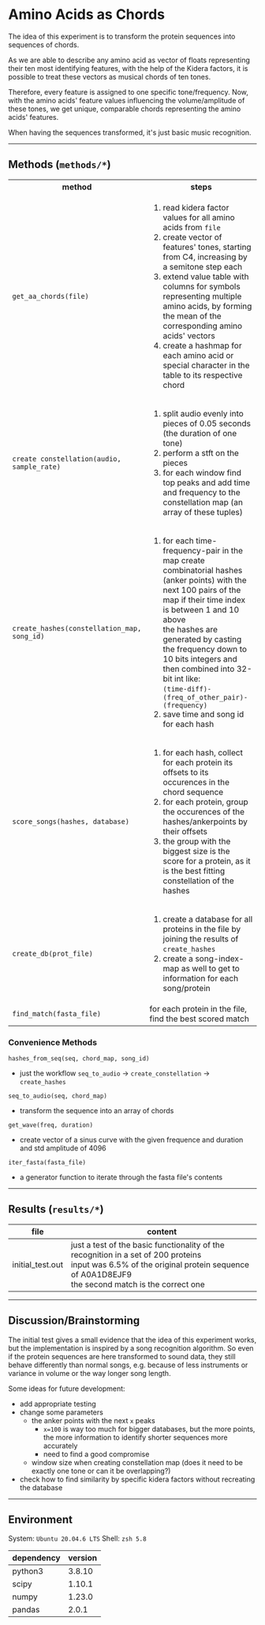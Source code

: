 # Amino Acids as Chords

The idea of this experiment is to transform the protein sequences into sequences of chords.

As we are able to describe any amino acid as vector of floats representing their ten most identifying features,
with the help of the Kidera factors, it is possible to treat these vectors as musical chords of ten tones.

Therefore, every feature is assigned to one specific tone/frequency.
Now, with the amino acids' feature values influencing the volume/amplitude of these tones,
we get unique, comparable chords representing the amino acids' features.

When having the sequences transformed, it's just basic music recognition.

---
## Methods (`methods/*`)
<table>
    <th>method</th><th>steps</th>
    <tr>
        <td><code>get_aa_chords(file)</code></td>
        <td>
            <ol>
                <li>read kidera factor values for all amino acids from <code>file</code></li>
                <li>create vector of features' tones, starting from C4, increasing by a semitone step each</li>
                <li>extend value table with columns for symbols representing multiple amino acids, by forming the mean of the corresponding amino acids' vectors</li>
                <li>create a hashmap for each amino acid or special character in the table to its respective chord</li>
            </ol>
        </td>
    </tr>
    <tr>
        <td><code>create constellation(audio, sample_rate)</code></td>
        <td>
            <ol>
                <li>split audio evenly into pieces of 0.05 seconds (the duration of one tone)</li>
                <li>perform a stft on the pieces</li>
                <li>for each window find top peaks and add time and frequency to the constellation map (an array of these tuples)</li>
            </ol>
        </td>
    </tr>
    <tr>
        <td><code>create_hashes(constellation_map, song_id)</code></td>
        <td>
            <ol>
                <li>
                    for each time-frequency-pair in the map create combinatorial hashes (anker points) with the next 100 pairs of the map if their time index is between 1 and 10 above<br>
                    the hashes are generated by casting the frequency down to 10 bits integers and then combined into 32-bit int like: <br><code>(time-diff)-(freq_of_other_pair)-(frequency)</code>
                </li>
                <li>save time and song id for each hash</li>
            </ol>
        </td>
    </tr>
    <tr>
        <td><code>score_songs(hashes, database)</code></td>
        <td>
            <ol>
                <li>for each hash, collect for each protein its offsets to its occurences in the chord sequence</li>
                <li>for each protein, group the occurences of the hashes/ankerpoints by their offsets</li>
                <li>the group with the biggest size is the score for a protein, as it is the best fitting constellation of the hashes</li>
            </ol>
        </td>
    </tr>
    <tr>
        <td><code>create_db(prot_file)</code></td>
        <td>
            <ol>
                <li>create a database for all proteins in the file by joining the results of <code>create_hashes</code></li>
                <li>create a song-index-map as well to get to information for each song/protein</li>
            </ol>
        </td>
    </tr>
    <tr>
        <td><code>find_match(fasta_file)</code></td>
        <td>for each protein in the file, find the best scored match</td>
    </tr>
</table>

### Convenience Methods
`hashes_from_seq(seq, chord_map, song_id)`
 - just the workflow `seq_to_audio` $\rightarrow$ `create_constellation` $\rightarrow$ `create_hashes`

`seq_to_audio(seq, chord_map)`
 - transform the sequence into an array of chords

`get_wave(freq, duration)`
 - create vector of a sinus curve with the given frequence and duration and std amplitude of 4096

`iter_fasta(fasta_file)`
 - a generator function to iterate through the fasta file's contents

---
## Results (`results/*`)
|      file      |     content
|----------------|------------------
|initial_test.out|just a test of the basic functionality of the recognition in a set of 200 proteins<br>input was 6.5% of the original protein sequence of A0A1D8EJF9<br>the second match is the correct one

---
## Discussion/Brainstorming
The initial test gives a small evidence that the idea of this experiment works,
but the implementation is inspired by a song recognition algorithm.
So even if the protein sequences are here transformed to sound data,
they still behave differently than normal songs, e.g. because of less instruments or variance in volume or the way longer song length.

Some ideas for future development:
 - add appropriate testing
 - change some parameters
   - the anker points with the next `x` peaks
     - `x=100` is way too much for bigger databases, but the more points, the more information to identify shorter sequences more accurately
     - need to find a good compromise
   - window size when creating constellation map (does it need to be exactly one tone or can it be overlapping?)
 - check how to find similarity by specific kidera factors without recreating the database

---
## Environment

System: `Ubuntu 20.04.6 LTS`
Shell: `zsh 5.8`

| dependency | version |
|------------|---------|
|   python3  | 3.8.10  |
|    scipy   | 1.10.1  |
|    numpy   | 1.23.0  |
|   pandas   |  2.0.1  |
